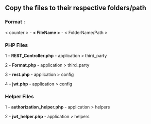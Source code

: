 ## Copy the files to their respective folders/path

### Format :

< counter > - **< FileName >** - < FolderName/Path >

### PHP Files

1 - **REST_Controller.php** - application > third_party 

2 - **Format.php** - application > third_party 

3 - **rest.php** - application > config 

4 - **jwt.php** - application > config 

### Helper Files

1 - **authorization_helper.php** - application > helpers

2 - **jwt_helper.php** - application > helpers
